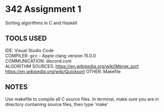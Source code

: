 # 342 Assignment 1
Sorting algorithms in C and Haskell


##  TOOLS USED
  IDE: Visual Studio Code\
  COMPILER: gcc - Apple clang version 15.0.0\
  COMMUNICATION: discord.com\
  ALGORITHM SOURCES: https://en.wikipedia.org/wiki/Merge_sort \
  https://en.wikipedia.org/wiki/Quicksort
  OTHER: Makefile


## NOTES
  Use makefile to compile all C source files. 
  In terminal, make sure you are in directory containing source files, then type 'make'
